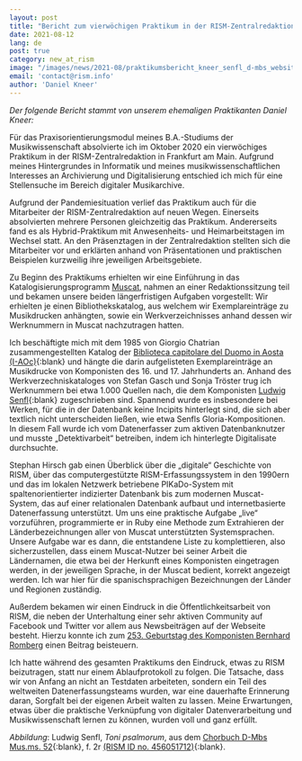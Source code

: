 ```yaml
---
layout: post
title: "Bericht zum vierwöchigen Praktikum in der RISM-Zentralredaktion im Oktober 2020"
date: 2021-08-12
lang: de
post: true
category: new_at_rism
image: "/images/news/2021-08/praktikumsbericht_kneer_senfl_d-mbs_website.png"
email: 'contact@rism.info'
author: 'Daniel Kneer'
---
```


_Der folgende Bericht stammt von unserem ehemaligen Praktikanten Daniel Kneer:_

Für das Praxisorientierungsmodul meines B.A.-Studiums der Musikwissenschaft absolvierte ich im Oktober 2020 ein vierwöchiges Praktikum in der RISM-Zentralredaktion in Frankfurt am Main. Aufgrund meines Hintergrundes in Informatik und meines musikwissenschaftlichen Interesses an Archivierung und Digitalisierung entschied ich mich für eine Stellensuche im Bereich digitaler Musikarchive.  

Aufgrund der Pandemiesituation verlief das Praktikum auch für die Mitarbeiter der RISM-Zentralredaktion auf neuen Wegen. Einerseits absolvierten mehrere Personen gleichzeitig das Praktikum. Andererseits fand es als Hybrid-Praktikum mit Anwesenheits- und Heimarbeitstagen im Wechsel statt. An den Präsenztagen in der Zentralredaktion stellten sich die Mitarbeiter vor und erklärten anhand von Präsentationen und praktischen Beispielen kurzweilig ihre jeweiligen Arbeitsgebiete.  

Zu Beginn des Praktikums erhielten wir eine Einführung in das Katalogisierungsprogramm [Muscat](/community/muscat.html), nahmen an einer Redaktionssitzung teil und bekamen unsere beiden längerfristigen Aufgaben vorgestellt: Wir erhielten je einen Bibliothekskatalog, aus welchem wir Exemplareinträge zu Musikdrucken anhängten, sowie ein Werkverzeichnisses anhand dessen wir Werknummern in Muscat nachzutragen hatten.  

Ich beschäftigte mich mit dem 1985 von Giorgio Chatrian zusammengestellten Katalog der [Biblioteca capitolare del Duomo in Aosta (I-AOc)](https://opac.rism.info/search?View=rism&q=lit570){:blank} und hängte die darin aufgelisteten Exemplareinträge an Musikdrucke von Komponisten des 16. und 17. Jahrhunderts an. Anhand des Werkverzechniskataloges von Stefan Gasch und Sonja Tröster trug ich Werknummern bei etwa 1.000 Quellen nach, die dem Komponisten [Ludwig Senfl](https://opac.rism.info/search?View=rism&author=senfl+ludwig){:blank} zugeschrieben sind. Spannend wurde es insbesondere bei Werken, für die in der Datenbank keine Incipits hinterlegt sind, die sich aber textlich nicht unterscheiden ließen, wie etwa Senfls Gloria-Kompositionen. In diesem Fall wurde ich vom Datenerfasser zum aktiven Datenbanknutzer und musste „Detektivarbeit“ betreiben, indem ich hinterlegte Digitalisate durchsuchte.  

Stephan Hirsch gab einen Überblick über die „digitale“ Geschichte von RISM, über das computergestützte RISM-Erfassungssystem in den 1990ern und das im lokalen Netzwerk betriebene PIKaDo-System mit spaltenorientierter indizierter Datenbank bis zum modernen Muscat-System, das auf einer relationalen Datenbank aufbaut und internetbasierte Datenerfassung unterstützt. Um uns eine praktische Aufgabe „live“ vorzuführen, programmierte er in Ruby eine Methode zum Extrahieren der Länderbezeichnungen aller von Muscat unterstützten Systemsprachen. Unsere Aufgabe war es dann, die entstandene Liste zu komplettieren, also sicherzustellen, dass einem Muscat-Nutzer bei seiner Arbeit die Ländernamen, die etwa bei der Herkunft eines Komponisten eingetragen werden, in der jeweiligen Sprache, in der Muscat bedient, korrekt angezeigt werden. Ich war hier für die spanischsprachigen Bezeichnungen der Länder und Regionen zuständig.  

Außerdem bekamen wir einen Eindruck in die Öffentlichkeitsarbeit von RISM, die neben der Unterhaltung einer sehr aktiven Community auf Facebook und Twitter vor allem aus Newsbeiträgen auf der Webseite besteht. Hierzu konnte ich zum [253. Geburtstag des Komponisten Bernhard Romberg](/musical_anniversaries/2020/11/12/happy-253rd-birthday-bernhard-romberg-1767-1841.html) einen Beitrag beisteuern.  

Ich hatte während des gesamten Praktikums den Eindruck, etwas zu RISM beizutragen, statt nur einem Ablaufprotokoll zu folgen. Die Tatsache, dass wir von Anfang an nicht an Testdaten arbeiteten, sondern ein Teil des weltweiten Datenerfassungsteams wurden, war eine dauerhafte Erinnerung daran, Sorgfalt bei der eigenen Arbeit walten zu lassen. Meine Erwartungen, etwas über die praktische Verknüpfung von digitaler Datenverarbeitung und Musikwissenschaft lernen zu können, wurden voll und ganz erfüllt. 

_Abbildung_: Ludwig Senfl, _Toni psalmorum_, aus dem [Chorbuch D-Mbs Mus.ms. 52](http://mdz-nbn-resolving.de/urn:nbn:de:bvb:12-bsb00079129-0){:blank}, f. 2r [(RISM ID no. 456051712)](https://opac.rism.info/search?id=456051712&View=rism){:blank}.

